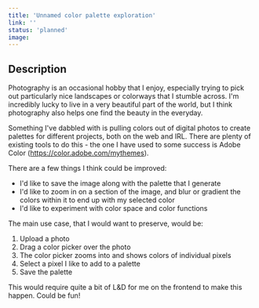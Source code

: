 ```yaml
---
title: 'Unnamed color palette exploration'
link: ''
status: 'planned'
image:  
---
```


## Description

Photography is an occasional hobby that I enjoy, especially trying to pick out particularly nice landscapes or colorways that I stumble across. I'm incredibly lucky to live in a very beautiful part of the world, but I think photography also helps one find the beauty in the everyday.

Something I've dabbled with is pulling colors out of digital photos to create palettes for different projects, both on the web and IRL. There are plenty of existing tools to do this - the one I have used to some success is Adobe Color (https://color.adobe.com/mythemes).

There are a few things I think could be improved:
* I'd like to save the image along with the palette that I generate
* I'd like to zoom in on a section of the image, and blur or gradient the colors within it to end up with my selected color
* I'd like to experiment with color space and color functions

The main use case, that I would want to preserve, would be:
1. Upload a photo
2. Drag a color picker over the photo
3. The color picker zooms into and shows colors of individual pixels
4. Select a pixel I like to add to a palette
5. Save the palette

This would require quite a bit of L&D for me on the frontend to make this happen. Could be fun!